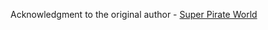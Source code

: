 Acknowledgment to the original author - [Super Pirate World](https://github.com/clear-code-projects/Super-Pirate-World)